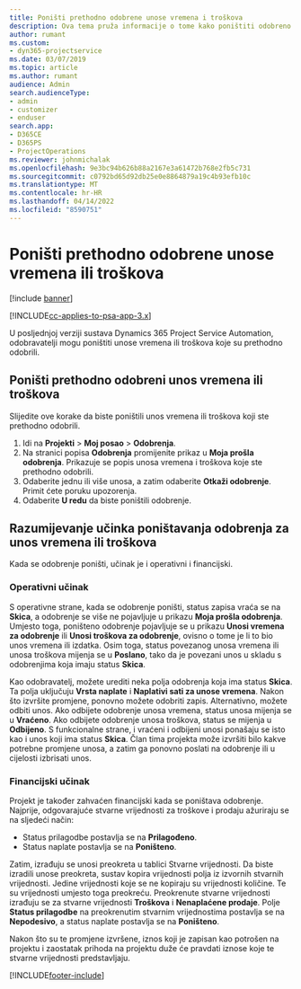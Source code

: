 ```yaml
---
title: Poništi prethodno odobrene unose vremena i troškova
description: Ova tema pruža informacije o tome kako poništiti odobreno vrijeme projekta i transakciju troškova.
author: rumant
ms.custom:
- dyn365-projectservice
ms.date: 03/07/2019
ms.topic: article
ms.author: rumant
audience: Admin
search.audienceType:
- admin
- customizer
- enduser
search.app:
- D365CE
- D365PS
- ProjectOperations
ms.reviewer: johnmichalak
ms.openlocfilehash: 9e3bc94b626b88a2167e3a61472b768e2fb5c731
ms.sourcegitcommit: c0792bd65d92db25e0e8864879a19c4b93efb10c
ms.translationtype: MT
ms.contentlocale: hr-HR
ms.lasthandoff: 04/14/2022
ms.locfileid: "8590751"
---
```

# <a name="cancel-previously-approved-time-or-expense-entries"></a>Poništi prethodno odobrene unose vremena ili troškova

[!include [banner](../includes/psa-now-project-operations.md)]

[!INCLUDE[cc-applies-to-psa-app-3.x](../includes/cc-applies-to-psa-app-3x.md)]

U posljednjoj verziji sustava Dynamics 365 Project Service Automation, odobravatelji mogu poništiti unose vremena ili troškova koje su prethodno odobrili.

## <a name="cancel-a-previously-approved-time-or-expense-entry"></a>Poništi prethodno odobreni unos vremena ili troškova

Slijedite ove korake da biste poništili unos vremena ili troškova koji ste prethodno odobrili.

1. Idi na **Projekti** \> **Moj posao** \> **Odobrenja**.
2. Na stranici popisa **Odobrenja** promijenite prikaz u **Moja prošla odobrenja**. Prikazuje se popis unosa vremena i troškova koje ste prethodno odobrili.
3. Odaberite jednu ili više unosa, a zatim odaberite **Otkaži odobrenje**. Primit ćete poruku upozorenja.
4. Odaberite **U redu** da biste poništili odobrenje.

## <a name="understand-the-impact-of-canceling-a-time-or-expense-entry-approval"></a>Razumijevanje učinka poništavanja odobrenja za unos vremena ili troškova

Kada se odobrenje poništi, učinak je i operativni i financijski.

### <a name="operational-impact"></a>Operativni učinak

S operativne strane, kada se odobrenje poništi, status zapisa vraća se na **Skica**, a odobrenje se više ne pojavljuje u prikazu **Moja prošla odobrenja**. Umjesto toga, poništeno odobrenje pojavljuje se u prikazu **Unosi vremena za odobrenje** ili **Unosi troškova za odobrenje**, ovisno o tome je li to bio unos vremena ili izdatka. Osim toga, status povezanog unosa vremena ili unosa troškova mijenja se u **Poslano**, tako da je povezani unos u skladu s odobrenjima koja imaju status **Skica**.

Kao odobravatelj, možete urediti neka polja odobrenja koja ima status **Skica**. Ta polja uključuju **Vrsta naplate** i **Naplativi sati za unose vremena**. Nakon što izvršite promjene, ponovno možete odobriti zapis. Alternativno, možete odbiti unos. Ako odbijete odobrenje unosa vremena, status unosa mijenja se u **Vraćeno**. Ako odbijete odobrenje unosa troškova, status se mijenja u **Odbijeno**. S funkcionalne strane, i vraćeni i odbijeni unosi ponašaju se isto kao i unos koji ima status **Skica**. Član tima projekta može izvršiti bilo kakve potrebne promjene unosa, a zatim ga ponovno poslati na odobrenje ili u cijelosti izbrisati unos.

### <a name="financial-impact"></a>Financijski učinak

Projekt je također zahvaćen financijski kada se poništava odobrenje. Najprije, odgovarajuće stvarne vrijednosti za troškove i prodaju ažuriraju se na sljedeći način:

- Status prilagodbe postavlja se na **Prilagođeno**.
- Status naplate postavlja se na **Poništeno**.

Zatim, izrađuju se unosi preokreta u tablici Stvarne vrijednosti. Da biste izradili unose preokreta, sustav kopira vrijednosti polja iz izvornih stvarnih vrijednosti. Jedine vrijednosti koje se ne kopiraju su vrijednosti količine. Te su vrijednosti umjesto toga preokreću. Preokrenute stvarne vrijednosti izrađuju se za stvarne vrijednosti **Troškova** i **Nenaplaćene prodaje**. Polje **Status prilagodbe** na preokrenutim stvarnim vrijednostima postavlja se na **Nepodesivo**, a status naplate postavlja se na **Poništeno**.

Nakon što su te promjene izvršene, iznos koji je zapisan kao potrošen na projektu i zaostatak prihoda na projektu duže će pravdati iznose koje te stvarne vrijednosti predstavljaju.


[!INCLUDE[footer-include](../includes/footer-banner.md)]
